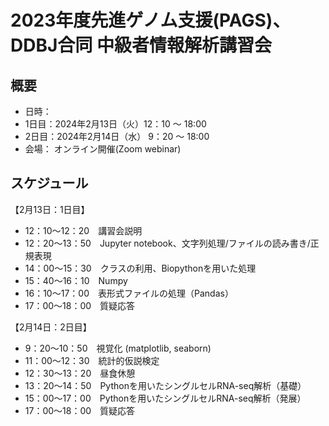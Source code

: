 # 2023年度先進ゲノム支援(PAGS)、DDBJ合同 中級者情報解析講習会

## 概要
- 日時：
- 1日目：2024年2月13日（火）12：10 ～ 18:00
- 2日目：2024年2月14日（水） 9：20 〜 18:00
- 会場：
    オンライン開催(Zoom webinar)

## スケジュール
【2月13日：1日目】	
- 12：10～12：20　講習会説明
- 12：20～13：50　Jupyter notebook、文字列処理/ファイルの読み書き/正規表現
- 14：00～15：30　クラスの利用、Biopythonを用いた処理
- 15：40～16：10　Numpy
- 16：10～17：00　表形式ファイルの処理（Pandas）
- 17：00～18：00　質疑応答

【2月14日：2日目】
- 9：20〜10：50　視覚化 (matplotlib, seaborn)
- 11：00〜12：30　統計的仮説検定
- 12：30〜13：20　昼食休憩
- 13：20〜14：50　Pythonを用いたシングルセルRNA-seq解析（基礎）
- 15：00～17：00　Pythonを用いたシングルセルRNA-seq解析（発展）
- 17：00～18：00　質疑応答
